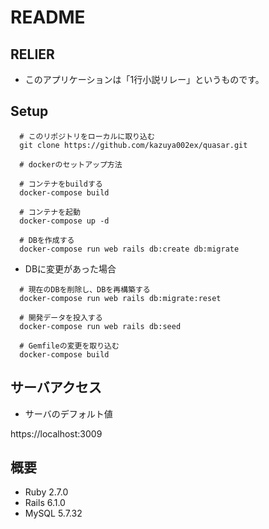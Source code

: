 # README

## RELIER

- このアプリケーションは「1行小説リレー」というものです。

## Setup

```
  # このリポジトリをローカルに取り込む
  git clone https://github.com/kazuya002ex/quasar.git

  # dockerのセットアップ方法

  # コンテナをbuildする
  docker-compose build

  # コンテナを起動
  docker-compose up -d

  # DBを作成する
  docker-compose run web rails db:create db:migrate
```

- DBに変更があった場合

```
  # 現在のDBを削除し、DBを再構築する
  docker-compose run web rails db:migrate:reset

  # 開発データを投入する
  docker-compose run web rails db:seed

  # Gemfileの変更を取り込む
  docker-compose build
```

## サーバアクセス

- サーバのデフォルト値

https://localhost:3009

## 概要

- Ruby 2.7.0
- Rails 6.1.0
- MySQL 5.7.32
